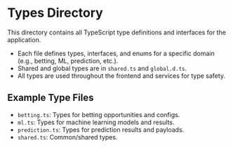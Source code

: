# Types Directory

This directory contains all TypeScript type definitions and interfaces for the application.

- Each file defines types, interfaces, and enums for a specific domain (e.g., betting, ML, prediction, etc.).
- Shared and global types are in `shared.ts` and `global.d.ts`.
- All types are used throughout the frontend and services for type safety.

## Example Type Files

- `betting.ts`: Types for betting opportunities and configs.
- `ml.ts`: Types for machine learning models and results.
- `prediction.ts`: Types for prediction results and payloads.
- `shared.ts`: Common/shared types.
